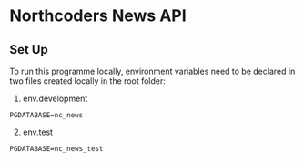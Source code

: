 # Northcoders News API

## Set Up

To run this programme locally, environment variables need to be declared in two files created locally in the root folder:

1. env.development

```
PGDATABASE=nc_news
```

2. env.test

```
PGDATABASE=nc_news_test
```
